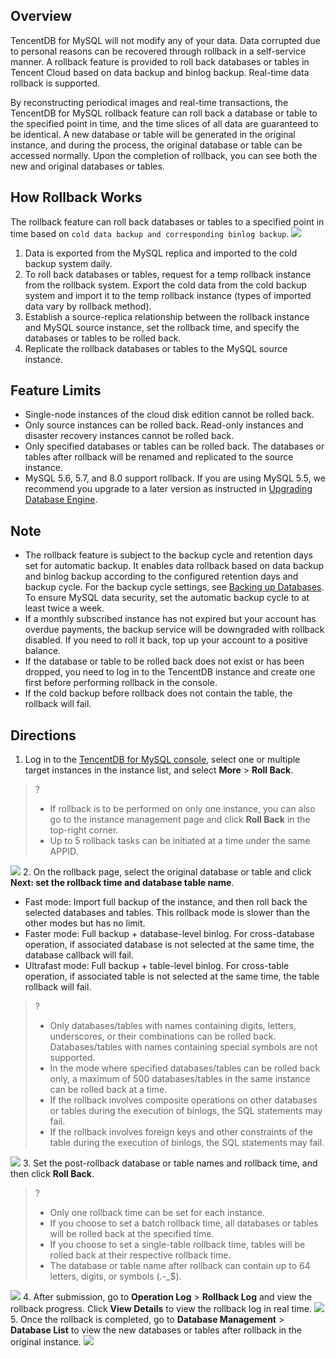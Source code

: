 ## Overview
TencentDB for MySQL will not modify any of your data. Data corrupted due to personal reasons can be recovered through rollback in a self-service manner. A rollback feature is provided to roll back databases or tables in Tencent Cloud based on data backup and binlog backup. Real-time data rollback is supported.

By reconstructing periodical images and real-time transactions, the TencentDB for MySQL rollback feature can roll back a database or table to the specified point in time, and the time slices of all data are guaranteed to be identical. A new database or table will be generated in the original instance, and during the process, the original database or table can be accessed normally. Upon the completion of rollback, you can see both the new and original databases or tables.

## How Rollback Works
The rollback feature can roll back databases or tables to a specified point in time based on `cold data backup and corresponding binlog backup`.
![](https://main.qcloudimg.com/raw/56699dba58319c212d93c38c6adabbae.png)

1. Data is exported from the MySQL replica and imported to the cold backup system daily.
2. To roll back databases or tables, request for a temp rollback instance from the rollback system. Export the cold data from the cold backup system and import it to the temp rollback instance (types of imported data vary by rollback method).
3. Establish a source-replica relationship between the rollback instance and MySQL source instance, set the rollback time, and specify the databases or tables to be rolled back.
4. Replicate the rollback databases or tables to the MySQL source instance.

## Feature Limits
- Single-node instances of the cloud disk edition cannot be rolled back.
- Only source instances can be rolled back. Read-only instances and disaster recovery instances cannot be rolled back.
- Only specified databases or tables can be rolled back. The databases or tables after rollback will be renamed and replicated to the source instance.
- MySQL 5.6, 5.7, and 8.0 support rollback. If you are using MySQL 5.5, we recommend you upgrade to a later version as instructed in [Upgrading Database Engine](https://www.tencentcloud.com/document/product/236/8126).

## Note
- The rollback feature is subject to the backup cycle and retention days set for automatic backup. It enables data rollback based on data backup and binlog backup according to the configured retention days and backup cycle. For the backup cycle settings, see [Backing up Databases](https://www.tencentcloud.com/document/product/236/37796). To ensure MySQL data security, set the automatic backup cycle to at least twice a week.
- If a monthly subscribed instance has not expired but your account has overdue payments, the backup service will be downgraded with rollback disabled. If you need to roll it back, top up your account to a positive balance.
- If the database or table to be rolled back does not exist or has been dropped, you need to log in to the TencentDB instance and create one first before performing rollback in the console.
- If the cold backup before rollback does not contain the table, the rollback will fail.

## Directions
1. Log in to the [TencentDB for MySQL console](https://console.cloud.tencent.com/cdb), select one or multiple target instances in the instance list, and select **More** > **Roll Back**.
>?
>- If rollback is to be performed on only one instance, you can also go to the instance management page and click **Roll Back** in the top-right corner.
>- Up to 5 rollback tasks can be initiated at a time under the same APPID.
>
![](https://qcloudimg.tencent-cloud.cn/raw/6adc4d0454725e4491cc82eecb930242.png)
2. On the rollback page, select the original database or table and click **Next: set the rollback time and database table name**.
   - 	Fast mode: Import full backup of the instance, and then roll back the selected databases and tables. This rollback mode is slower than the other modes but has no limit.
   - 	Faster mode: Full backup + database-level binlog. For cross-database operation, if associated database is not selected at the same time, the database callback will fail.
   - 	Ultrafast mode: Full backup + table-level binlog. For cross-table operation, if associated table is not selected at the same time, the table rollback will fail.
>?
>- Only databases/tables with names containing digits, letters, underscores, or their combinations can be rolled back. Databases/tables with names containing special symbols are not supported.
>- In the mode where specified databases/tables can be rolled back only, a maximum of 500 databases/tables in the same instance can be rolled back at a time.
>- If the rollback involves composite operations on other databases or tables during the execution of binlogs, the SQL statements may fail.
>- If the rollback involves foreign keys and other constraints of the table during the execution of binlogs, the SQL statements may fail.
>
![](https://main.qcloudimg.com/raw/6cb2fa4d3e8b0d795bd5bf19f8d69d86.png)
3. Set the post-rollback database or table names and rollback time, and then click **Roll Back**.
>?
>- Only one rollback time can be set for each instance.
> - If you choose to set a batch rollback time, all databases or tables will be rolled back at the specified time.
> - If you choose to set a single-table rollback time, tables will be rolled back at their respective rollback time.
>- The database or table name after rollback can contain up to 64 letters, digits, or symbols (.-\_$).
>
![](https://qcloudimg.tencent-cloud.cn/raw/3004d1ee48b2a7afc4c95a40bd728612.png)
4. After submission, go to **Operation Log** > **Rollback Log** and view the rollback progress. Click **View Details** to view the rollback log in real time.
![](https://main.qcloudimg.com/raw/b5206b3c23d532553fb54dfc4fe7bfd0.png)
5. Once the rollback is completed, go to **Database Management** > **Database List** to view the new databases or tables after rollback in the original instance.
![](https://main.qcloudimg.com/raw/9b939d9a6a7da59092df0051f452b5cd.png)
